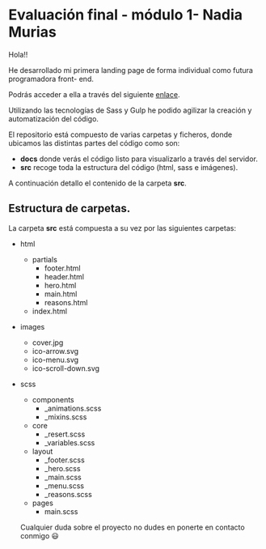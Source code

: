 # Evaluación final - módulo 1- Nadia Murias

Hola!!

He desarrollado mi primera landing page de forma individual como futura programadora front- end.

Podrás acceder a ella a través del siguiente [enlace](http://beta.adalab.es/modulo-1-evaluacion-final-Nadia3584/).

Utilizando las tecnologías de Sass y Gulp he podido agilizar la creación y automatización del código.

El repositorio está compuesto de varias carpetas y ficheros, donde ubicamos las distintas partes del código como son:

- **docs** donde verás el código listo para visualizarlo a través del servidor.
- **src** recoge toda la estructura del código (html, sass e imágenes).

A continuación detallo el contenido de la carpeta **src**.

## Estructura de carpetas.

La carpeta **src** está compuesta a su vez por las siguientes carpetas:

- html
  - partials
    - footer.html
    - header.html
    - hero.html
    - main.html
    - reasons.html
  - index.html
- images
  - cover.jpg
  - ico-arrow.svg
  - ico-menu.svg
  - ico-scroll-down.svg
- scss

  - components
    - \_animations.scss
    - \_mixins.scss
  - core
    - \_resert.scss
    - \_variables.scss
  - layout
    - \_footer.scss
    - \_hero.scss
    - \_main.scss
    - \_menu.scss
    - \_reasons.scss
  - pages
    - main.scss

  Cualquier duda sobre el proyecto no dudes en ponerte en contacto conmigo 😃

